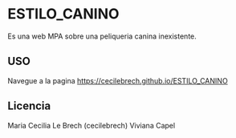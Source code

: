 # ESTILO_CANINO
Es una web MPA sobre una peliqueria canina inexistente.

## USO
Navegue a la pagina https://cecilebrech.github.io/ESTILO_CANINO

## Licencia
Maria Cecilia Le Brech (cecilebrech) Viviana Capel
